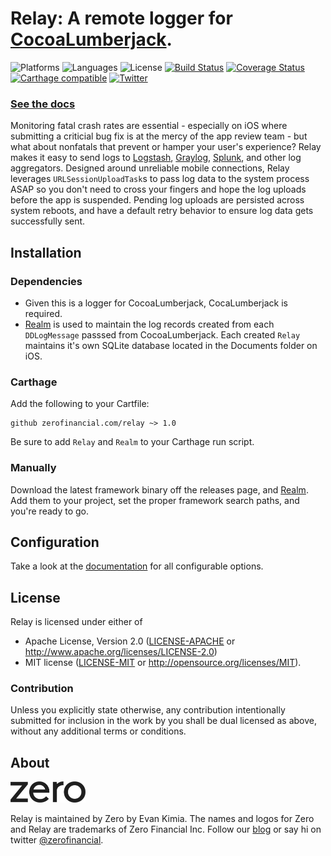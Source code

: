 # Relay: A remote logger for [CocoaLumberjack](https://github.com/CocoaLumberjack/CocoaLumberjack).
![Platforms](https://img.shields.io/badge/platforms-ios%20-lightgrey.svg)
![Languages](https://img.shields.io/badge/languages-swift%203-orange.svg)
![License](https://img.shields.io/badge/license-MIT%2FApache-blue.svg)
[![Build Status](https://travis-ci.org/Zerofinancial/relay.svg?branch=master)](https://travis-ci.org/Zerofinancial/relay)
[![Coverage Status](https://coveralls.io/repos/github/Zerofinancial/relay/badge.svg)](https://coveralls.io/github/Zerofinancial/relay)
[![Carthage compatible](https://img.shields.io/badge/Carthage-compatible-4BC51D.svg?style=flat)](https://github.com/Carthage/Carthage)
[![Twitter](https://img.shields.io/badge/twitter-@zerofinancial-blue.svg?style=flat)](http://twitter.com/zerofinancial)


### [See the docs](https://zerofinancial.github.io/relay/)


Monitoring fatal crash rates are essential - especially on iOS where submitting a criticial bug fix
is at the mercy of the app review team - but what about nonfatals that prevent or hamper your user's experience? Relay makes it easy to send logs to [Logstash](https://www.elastic.co/products/logstash), [Graylog](https://www.graylog.org), [Splunk](https://splunk.com), and other log aggregators. Designed around unreliable mobile connections, Relay leverages `URLSessionUploadTask`s to pass log data to the system process ASAP so you don't need to cross your fingers and hope the log uploads before the app is suspended. Pending log uploads are persisted across system reboots, and have a default retry behavior to ensure log data gets successfully sent.

## Installation

### Dependencies

- Given this is a logger for CocoaLumberjack, CocaLumberjack is required.
- [Realm](https://github.com/realm/realm-cocoa) is used to maintain the log records created from each `DDLogMessage` passsed from CocoaLumberjack.
  Each created `Relay` maintains it's own SQLite database located in the Documents folder on iOS.

### Carthage
Add the following to your Cartfile:

```
github zerofinancial.com/relay ~> 1.0
```

Be sure to add `Relay` and `Realm` to your Carthage run script.

### Manually
Download the latest framework binary off the releases page, and [Realm](https://github.com/realm/realm-cocoa). Add them to your project, set the proper framework search paths, and you're ready to go.

## Configuration
Take a look at the [documentation](https://zerofinancial.github.io/relay/) for all configurable options.

## License
Relay is licensed under either of
 * Apache License, Version 2.0 ([LICENSE-APACHE](LICENSE-APACHE) or
   http://www.apache.org/licenses/LICENSE-2.0)
 * MIT license ([LICENSE-MIT](LICENSE-MIT) or
   http://opensource.org/licenses/MIT).

### Contribution
Unless you explicitly state otherwise, any contribution intentionally submitted for inclusion in the work by you shall be dual licensed as above, without any additional terms or conditions.

## About

<img src="https://github.com/zerofinancial/relay/blob/master/images/zeroLogo.jpg" width="119.5" height="33.5" />

Relay is maintained by Zero by Evan Kimia. The names and logos for Zero and Relay are trademarks of Zero Financial Inc.
Follow our [blog](https://zerofinancial.com/blog) or say hi on twitter [@zerofinancial](https://twitter.com/zerofinancial).

